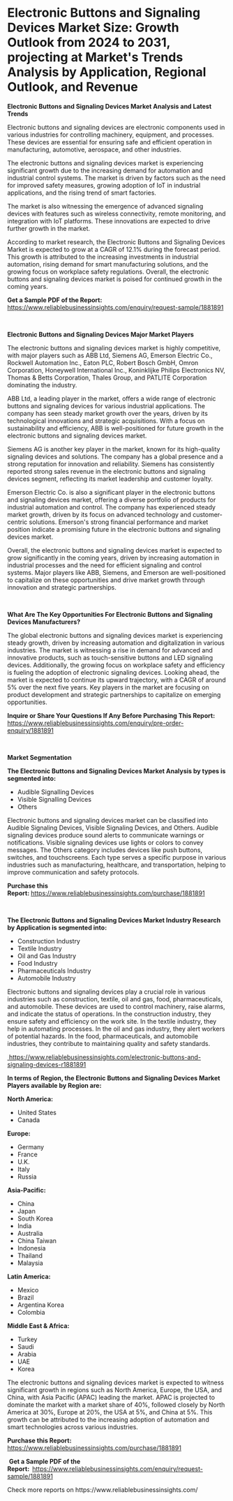 <p><h1>Electronic Buttons and Signaling Devices Market Size: Growth Outlook from 2024 to 2031, projecting at Market's Trends Analysis by Application, Regional Outlook, and Revenue</h1></p><p><strong>Electronic Buttons and Signaling Devices Market Analysis and Latest Trends</strong></p>
<p><p>Electronic buttons and signaling devices are electronic components used in various industries for controlling machinery, equipment, and processes. These devices are essential for ensuring safe and efficient operation in manufacturing, automotive, aerospace, and other industries.</p><p>The electronic buttons and signaling devices market is experiencing significant growth due to the increasing demand for automation and industrial control systems. The market is driven by factors such as the need for improved safety measures, growing adoption of IoT in industrial applications, and the rising trend of smart factories.</p><p>The market is also witnessing the emergence of advanced signaling devices with features such as wireless connectivity, remote monitoring, and integration with IoT platforms. These innovations are expected to drive further growth in the market.</p><p>According to market research, the Electronic Buttons and Signaling Devices Market is expected to grow at a CAGR of 12.1% during the forecast period. This growth is attributed to the increasing investments in industrial automation, rising demand for smart manufacturing solutions, and the growing focus on workplace safety regulations. Overall, the electronic buttons and signaling devices market is poised for continued growth in the coming years.</p></p>
<p><strong>Get a Sample PDF of the Report:&nbsp;</strong> <a href="https://www.reliablebusinessinsights.com/enquiry/request-sample/1881891">https://www.reliablebusinessinsights.com/enquiry/request-sample/1881891</a></p>
<p>&nbsp;</p>
<p><strong>Electronic Buttons and Signaling Devices Major Market Players</strong></p>
<p><p>The electronic buttons and signaling devices market is highly competitive, with major players such as ABB Ltd, Siemens AG, Emerson Electric Co., Rockwell Automation Inc., Eaton PLC, Robert Bosch GmbH, Omron Corporation, Honeywell International Inc., Koninklijke Philips Electronics NV, Thomas & Betts Corporation, Thales Group, and PATLITE Corporation dominating the industry.</p><p>ABB Ltd, a leading player in the market, offers a wide range of electronic buttons and signaling devices for various industrial applications. The company has seen steady market growth over the years, driven by its technological innovations and strategic acquisitions. With a focus on sustainability and efficiency, ABB is well-positioned for future growth in the electronic buttons and signaling devices market.</p><p>Siemens AG is another key player in the market, known for its high-quality signaling devices and solutions. The company has a global presence and a strong reputation for innovation and reliability. Siemens has consistently reported strong sales revenue in the electronic buttons and signaling devices segment, reflecting its market leadership and customer loyalty.</p><p>Emerson Electric Co. is also a significant player in the electronic buttons and signaling devices market, offering a diverse portfolio of products for industrial automation and control. The company has experienced steady market growth, driven by its focus on advanced technology and customer-centric solutions. Emerson's strong financial performance and market position indicate a promising future in the electronic buttons and signaling devices market.</p><p>Overall, the electronic buttons and signaling devices market is expected to grow significantly in the coming years, driven by increasing automation in industrial processes and the need for efficient signaling and control systems. Major players like ABB, Siemens, and Emerson are well-positioned to capitalize on these opportunities and drive market growth through innovation and strategic partnerships.</p></p>
<p>&nbsp;</p>
<p><strong>What Are The Key Opportunities For Electronic Buttons and Signaling Devices Manufacturers?</strong></p>
<p><p>The global electronic buttons and signaling devices market is experiencing steady growth, driven by increasing automation and digitalization in various industries. The market is witnessing a rise in demand for advanced and innovative products, such as touch-sensitive buttons and LED signaling devices. Additionally, the growing focus on workplace safety and efficiency is fueling the adoption of electronic signaling devices. Looking ahead, the market is expected to continue its upward trajectory, with a CAGR of around 5% over the next five years. Key players in the market are focusing on product development and strategic partnerships to capitalize on emerging opportunities.</p></p>
<p><strong>Inquire or Share Your Questions If Any Before Purchasing This Report:</strong> <a href="https://www.reliablebusinessinsights.com/enquiry/pre-order-enquiry/1881891">https://www.reliablebusinessinsights.com/enquiry/pre-order-enquiry/1881891</a></p>
<p>&nbsp;</p>
<p><strong>Market Segmentation</strong></p>
<p><strong>The Electronic Buttons and Signaling Devices Market Analysis by types is segmented into:</strong></p>
<p><ul><li>Audible Signalling Devices</li><li>Visible Signalling Devices</li><li>Others</li></ul></p>
<p><p>Electronic buttons and signaling devices market can be classified into Audible Signaling Devices, Visible Signaling Devices, and Others. Audible signaling devices produce sound alerts to communicate warnings or notifications. Visible signaling devices use lights or colors to convey messages. The Others category includes devices like push buttons, switches, and touchscreens. Each type serves a specific purpose in various industries such as manufacturing, healthcare, and transportation, helping to improve communication and safety protocols.</p></p>
<p><strong>Purchase this Report:&nbsp;</strong><a href="https://www.reliablebusinessinsights.com/purchase/1881891">https://www.reliablebusinessinsights.com/purchase/1881891</a></p>
<p>&nbsp;</p>
<p><strong>The Electronic Buttons and Signaling Devices Market Industry Research by Application is segmented into:</strong></p>
<p><ul><li>Construction Industry</li><li>Textile Industry</li><li>Oil and Gas Industry</li><li>Food Industry</li><li>Pharmaceuticals Industry</li><li>Automobile Industry</li></ul></p>
<p><p>Electronic buttons and signaling devices play a crucial role in various industries such as construction, textile, oil and gas, food, pharmaceuticals, and automobile. These devices are used to control machinery, raise alarms, and indicate the status of operations. In the construction industry, they ensure safety and efficiency on the work site. In the textile industry, they help in automating processes. In the oil and gas industry, they alert workers of potential hazards. In the food, pharmaceuticals, and automobile industries, they contribute to maintaining quality and safety standards.</p></p>
<p><a href="https://www.reliablebusinessinsights.com/electronic-buttons-and-signaling-devices-r1881891">&nbsp;https://www.reliablebusinessinsights.com/electronic-buttons-and-signaling-devices-r1881891</a></p>
<p><strong>In terms of Region, the Electronic Buttons and Signaling Devices Market Players available by Region are:</strong></p>
<p>
    <p> <strong> North America: </strong>
        <ul>
            <li>United States</li>
            <li>Canada</li>
        </ul>
        </p> 
    <p> <strong> Europe: </strong>
        <ul>
            <li>Germany</li>
            <li>France</li>
            <li>U.K.</li>
            <li>Italy</li>
            <li>Russia</li>
        </ul>
        </p> 
    <p> <strong> Asia-Pacific: </strong>
        <ul>
            <li>China</li>
            <li>Japan</li>
            <li>South Korea</li>
            <li>India</li>
            <li>Australia</li>
            <li>China Taiwan</li>
            <li>Indonesia</li>
            <li>Thailand</li>
            <li>Malaysia</li>
        </ul>
        </p> 
    <p> <strong> Latin America: </strong>
        <ul>
            <li>Mexico</li>
            <li>Brazil</li>
            <li>Argentina Korea</li>
            <li>Colombia</li>
        </ul>
        </p> 
    <p> <strong> Middle East & Africa: </strong>
        <ul>
            <li>Turkey</li>
            <li>Saudi</li>
            <li>Arabia</li>
            <li>UAE</li>
            <li>Korea</li>
        </ul>
    </p>
    </p>
<p><p>The electronic buttons and signaling devices market is expected to witness significant growth in regions such as North America, Europe, the USA, and China, with Asia Pacific (APAC) leading the market. APAC is projected to dominate the market with a market share of 40%, followed closely by North America at 30%, Europe at 20%, the USA at 5%, and China at 5%. This growth can be attributed to the increasing adoption of automation and smart technologies across various industries.</p></p>
<p><strong>Purchase this Report: </strong><a href="https://www.reliablebusinessinsights.com/purchase/1881891">https://www.reliablebusinessinsights.com/purchase/1881891</a></p>
<p>&nbsp;<strong>Get a Sample PDF of the Report:&nbsp;&nbsp;</strong><a href="https://www.reliablebusinessinsights.com/enquiry/request-sample/1881891">https://www.reliablebusinessinsights.com/enquiry/request-sample/1881891</a></p>
<p><strong></strong></p>
<p>Check more reports on https://www.reliablebusinessinsights.com/</p>